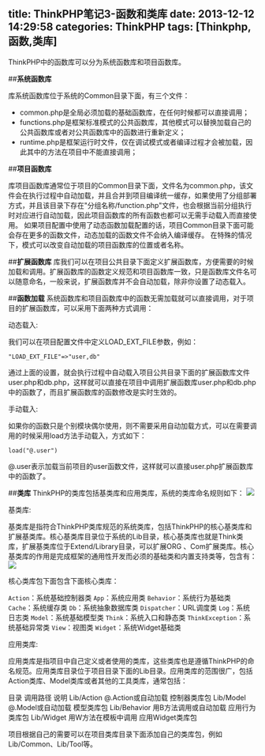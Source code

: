 title: ThinkPHP笔记3-函数和类库
date: 2013-12-12 14:29:58
categories: ThinkPHP
tags: [Thinkphp,函数,类库]
---
ThinkPHP中的函数库可以分为系统函数库和项目函数库。

##**系统函数库**

库系统函数库位于系统的Common目录下面，有三个文件：

- common.php是全局必须加载的基础函数库，在任何时候都可以直接调用；
- functions.php是框架标准模式的公共函数库，其他模式可以替换加载自己的公共函数库或者对公共函数库中的函数进行重新定义；
- runtime.php是框架运行时文件，仅在调试模式或者编译过程才会被加载，因此其中的方法在项目中不能直接调用；

<!--more-->
##**项目函数库**

库项目函数库通常位于项目的Common目录下面，文件名为common.php，该文件会在执行过程中自动加载，并且合并到项目编译统一缓存，如果使用了分组部署方式，并且该目录下存在"分组名称/function.php"文件，也会根据当前分组执行时对应进行自动加载，因此项目函数库的所有函数也都可以无需手动载入而直接使用。
如果项目配置中使用了动态函数加载配置的话，项目Common目录下面可能会存在更多的函数文件，动态加载的函数文件不会纳入编译缓存。
在特殊的情况下，模式可以改变自动加载的项目函数库的位置或者名称。

##**扩展函数库**
库我们可以在项目公共目录下面定义扩展函数库，方便需要的时候加载和调用。扩展函数库的函数定义规范和项目函数库一致，只是函数库文件名可以随意命名，一般来说，扩展函数库并不会自动加载，除非你设置了动态载入。

##**函数加载**
系统函数库和项目函数库中的函数无需加载就可以直接调用，对于项目的扩展函数库，可以采用下面两种方式调用：

动态载入:

我们可以在项目配置文件中定义LOAD_EXT_FILE参数，例如：

	"LOAD_EXT_FILE"=>"user,db"

通过上面的设置，就会执行过程中自动载入项目公共目录下面的扩展函数库文件user.php和db.php，这样就可以直接在项目中调用扩展函数库user.php和db.php中的函数了，而且扩展函数库的函数修改是实时生效的。

手动载入:

如果你的函数只是个别模块偶尔使用，则不需要采用自动加载方式，可以在需要调用的时候采用load方法手动载入，方式如下：

	load("@.user")

@.user表示加载当前项目的user函数文件，这样就可以直接user.php扩展函数库中的函数了。

##**类库**
ThinkPHP的类库包括基类库和应用类库，系统的类库命名规则如下：
![](/img/2013/12/thinkphp-rukou5.jpg)

基类库:

基类库是指符合ThinkPHP类库规范的系统类库，包括ThinkPHP的核心基类库和扩展基类库。核心基类库目录位于系统的Lib目录，核心基类库也就是Think类库，扩展基类库位于Extend/Library目录，可以扩展ORG 、Com扩展类库。核心基类库的作用是完成框架的通用性开发而必须的基础类和内置支持类等，包含有：
![](/img/2013/12/thinkphp-rukou6.jpg)

核心类库包下面包含下面核心类库：

`Action`：系统基础控制器类
`App`：系统应用类
`Behavior`：系统行为基础类
`Cache`：系统缓存类
`Db`：系统抽象数据库类
`Dispatcher`：URL调度类
`Log`：系统日志类
`Model`：系统基础模型类
`Think`：系统入口和静态类
`ThinkException`：系统基础异常类
`View`：视图类
`Widget`：系统Widget基础类

应用类库:

应用类库是指项目中自己定义或者使用的类库，这些类库也是遵循ThinkPHP的命名规范。应用类库目录位于项目目录下面的Lib目录。应用类库的范围很广，包括Action类库、Model类库或者其他的工具类库，通常包括：

目录	        调用路径	            说明
Lib/Action	 @.Action或自动加载	    控制器类库包
Lib/Model	 @.Model或自动加载	    模型类库包
Lib/Behavior 用B方法调用或自动加载	应用行为类库包
Lib/Widget	 用W方法在模板中调用	应用Widget类库包

项目根据自己的需要可以在项目类库目录下面添加自己的类库包，例如Lib/Common、Lib/Tool等。